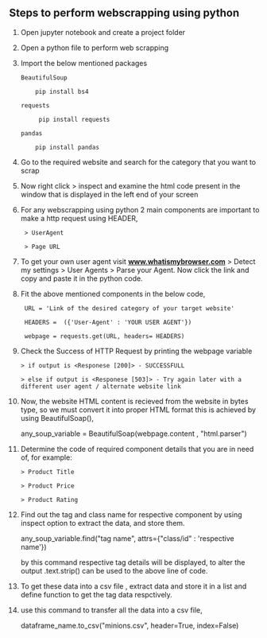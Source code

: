 ## Steps to perform webscrapping using python

1. Open jupyter notebook and create a project folder
 
2. Open a python file to perform web scrapping
   
3. Import the below mentioned packages

       BeautifulSoup

           pip install bs4
            
       requests

            pip install requests
   
       pandas

           pip install pandas
   

4. Go to the required website and search for the category that you want to scrap
   
  
5. Now right click > inspect and examine the html code present in the window that is displayed in the left end of your screen
   
  
6. For any webscrapping using python 2 main components are important to make a http request using HEADER,
  
        > UserAgent 
        
        > Page URL
 
7. To get your own user agent visit **www.whatismybrowser.com** > Detect my settings > User Agents > Parse your Agent. Now click the link and copy and paste it in the python code.
   

8. Fit the above mentioned components in the below code,
  
        URL = 'Link of the desired category of your target website'
  
        HEADERS =  ({'User-Agent' : 'YOUR USER AGENT'})

        webpage = requests.get(URL, headers= HEADERS)
   

9. Check the Success of HTTP Request by printing the webpage variable

       > if output is <Responese [200]> - SUCCESSFULL

       > else if output is <Responese [503]> - Try again later with a different user agent / alternate website link
   
10. Now, the website HTML content is recieved from the website in bytes type, so we must convert it into proper HTML format this is achieved by using BeautifulSoap(),

       any_soup_variable =  BeautifulSoap(webpage.content , "html.parser")

11. Determine the code of required component details that you are in need of, for example:

        > Product Title

        > Product Price

        > Product Rating

12. Find out the tag and class name for respective component by using inspect option to extract the data, and store them.

       any_soup_variable.find("tag name", attrs={"class/id" : 'respective name'})

    by this command respective tag details will be displayed, to alter the output .text.strip() can be used to the above line of code.
       
13. To get these data into a csv file , extract data and store it in a list and define function to get the tag data respctively.

14. use this command to transfer all the data into a csv file,

       dataframe_name.to_csv("minions.csv", header=True, index=False)

      
